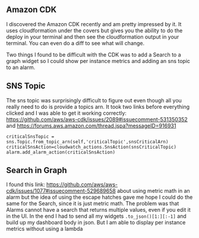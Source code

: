 Amazon CDK
---
I discovered the Amazon CDK recently and am pretty impressed by it.  It uses cloudformation under the covers
but gives you the ability to do the deploy in your terminal and then see the cloudformation output in your
terminal.  You can even do a diff to see what will change.

Two things I found to be difficult with the CDK was to add a Search to a graph widget so I could show
per instance metrics and adding an sns topic to an alarm.

SNS Topic
---
The sns topic was surprisingly difficult to figure out even though all you really need to do is provide a topics
arn.  It took two links before everything clicked and I was able to get it working correctly:
https://github.com/aws/aws-cdk/issues/2089#issuecomment-531350352 and https://forums.aws.amazon.com/thread.jspa?messageID=916931

```
criticalSnsTopic = sns.Topic.from_topic_arn(self,'criticalTopic',snsCriticalArn)
criticalSnsAction=cloudwatch_actions.SnsAction(snsCriticalTopic)
alarm.add_alarm_action(criticalSnsAction)
```

Search in Graph
---
I found this link:
https://github.com/aws/aws-cdk/issues/1077#issuecomment-529689658
about using metric math in an alarm but the idea of using the escape hatches gave me hope I could do the same
for the Search, since it is just metric math.  The problem was that Alarms cannot have a search that returns multiple values,
even if you edit it in the UI.  In the end I had to send all my widgets `.to_json()[1:][:-1]` and build up my dashboard body
in json.  But I am able to display per instance metrics without using a lambda
